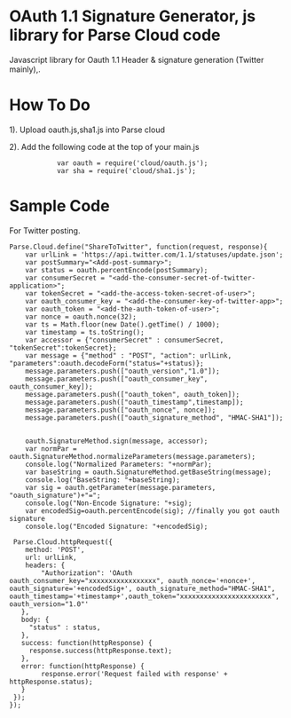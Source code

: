 OAuth 1.1 Signature Generator, js library for Parse Cloud code
=================================================================

Javascript library for Oauth 1.1 Header & signature generation (Twitter mainly),.

How To Do
=========

1). Upload oauth.js,sha1.js into Parse cloud

2). Add the following code at the top of your main.js

				var oauth = require('cloud/oauth.js');
				var sha = require('cloud/sha1.js');
				
Sample Code
===========
For Twitter posting.

	Parse.Cloud.define("ShareToTwitter", function(request, response){
    	var urlLink = 'https://api.twitter.com/1.1/statuses/update.json';
    	var postSummary="<Add-post-summary>";
  		var status = oauth.percentEncode(postSummary);
  		var consumerSecret = "<add-the-consumer-secret-of-twitter-application>";
  		var tokenSecret = "<add-the-access-token-secret-of-user>";
  		var oauth_consumer_key = "<add-the-consumer-key-of-twitter-app>";
  		var oauth_token = "<add-the-auth-token-of-user>";
  	    var nonce = oauth.nonce(32);
        var ts = Math.floor(new Date().getTime() / 1000);
        var timestamp = ts.toString();
        var accessor = {"consumerSecret" : consumerSecret, "tokenSecret":tokenSecret};
        var message = {"method" : "POST", "action": urlLink, "parameters":oauth.decodeForm("status="+status)};
        message.parameters.push(["oauth_version","1.0"]);
        message.parameters.push(["oauth_consumer_key", oauth_consumer_key]);
        message.parameters.push(["oauth_token", oauth_token]);
        message.parameters.push(["oauth_timestamp",timestamp]);
        message.parameters.push(["oauth_nonce", nonce]);
        message.parameters.push(["oauth_signature_method", "HMAC-SHA1"]);
        
        
        oauth.SignatureMethod.sign(message, accessor);
        var normPar = oauth.SignatureMethod.normalizeParameters(message.parameters);
        console.log("Normalized Parameters: "+normPar);
        var baseString = oauth.SignatureMethod.getBaseString(message);
        console.log("BaseString: "+baseString);
        var sig = oauth.getParameter(message.parameters, "oauth_signature")+"=";
        console.log("Non-Encode Signature: "+sig);
        var encodedSig=oauth.percentEncode(sig); //finally you got oauth signature
        console.log("Encoded Signature: "+encodedSig);
    
     Parse.Cloud.httpRequest({
        method: 'POST',
        url: urlLink,
        headers: {
	        "Authorization": 'OAuth oauth_consumer_key="xxxxxxxxxxxxxxxxx", oauth_nonce='+nonce+', oauth_signature='+encodedSig+', oauth_signature_method="HMAC-SHA1", oauth_timestamp='+timestamp+',oauth_token="xxxxxxxxxxxxxxxxxxxxxxx", oauth_version="1.0"'
       },
       body: {
      	 "status" : status,      
       },
       success: function(httpResponse) {
      	 response.success(httpResponse.text);
       },
       error: function(httpResponse) {
        	response.error('Request failed with response' + httpResponse.status);
       }
     });
    });
